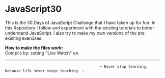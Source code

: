 # JavaScript30
This is the 30 Days of JavaScript Challange that I have taken up for fun. In this Repository I follow and experiment with the existing tutorials to better understand JavaScript. I also try to make my own versions of the pre existing exercises.  <br>

**How to make the files work:** <br>
Compile by: setting "Live Watch" on. <br>


---
```
                                           ~ Never stop learning, because life never stops teaching. ~
                                              
```

